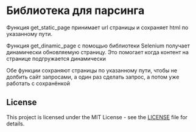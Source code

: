# Библиотека для парсинга

Функция get_static_page принимает url страницы и сохраняет html по указанному пути. 

Функция get_dinamic_page с помощью библиотеки Selenium получает динамически обновляемую страницу. Это помогает когда контент на странице подгружается динамически

Обе функции сохраняют страницы по указанному пути, чтобы не долбить сайт запросами, а один раз сделать запрос, а потом уже работать с сохранёнкой

## License

This project is licensed under the MIT License - see the [LICENSE](LICENSE.txt) file for details.

